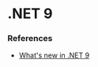 # .NET 9


### References
- [What's new in .NET 9](https://learn.microsoft.com/en-us/dotnet/core/whats-new/dotnet-9/overview)